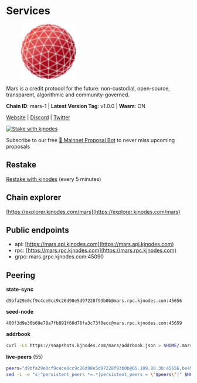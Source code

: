 # Services

<figure><img src="https://raw.githubusercontent.com/kj89/cosmos-images/main/logos/mars.png" width="150" alt=""><figcaption></figcaption></figure>

Mars is a credit protocol for the future: non-custodial,  open-source, transparent, algorithmic and community-governed.

**Chain ID**: mars-1 | **Latest Version Tag**: v1.0.0 | **Wasm**: ON

[Website](https://marsprotocol.io) | [Discord](https://discord.gg/marsprotocol) | [Twitter](https://twitter.com/mars_protocol)

[![Stake with kjnodes](https://i.ibb.co/cr44Q8j/button-stake-with-kjnodes.png)](https://restake.app/mars/marsvaloper1p9t4gr40rnpdwqacxgcqp7ffrfw908nu020g4n)

Subscribe to our free [🤖 Mainnet Proposal Bot](https://t.me/kjnodes_proposal_bot) to never miss upcoming proposals

## Restake

[Restake with kjnodes](https://restake.app/mars/marsvaloper1p9t4gr40rnpdwqacxgcqp7ffrfw908nu020g4n) (every 5 minutes)
## Chain explorer
[https://explorer.kjnodes.com/mars](https://explorer.kjnodes.com/mars)

## Public endpoints

* api: [https://mars.api.kjnodes.com](https://mars.api.kjnodes.com)
* rpc: [https://mars.rpc.kjnodes.com](https://mars.rpc.kjnodes.com)
* grpc: mars.grpc.kjnodes.com:45090

## Peering

**state-sync**

```text
d9bfa29e0cf9c4ce0cc9c26d98e5d97228f93b0b@mars.rpc.kjnodes.com:45656
```

**seed-node**

```text
400f3d9e30b69e78a7fb891f60d76fa3c73f0ecc@mars.rpc.kjnodes.com:45659
```

**addrbook**
```bash
curl -Ls https://snapshots.kjnodes.com/mars/addrbook.json > $HOME/.mars/config/addrbook.json
```

**live-peers** (55)
```bash
peers="d9bfa29e0cf9c4ce0cc9c26d98e5d97228f93b0b@65.109.88.38:45656,be494851610016cff8853796a99c3ad46d8d1b5b@65.108.76.242:36095,471518432477e31ea348af246c0b54095d41352c@169.155.47.57:26656,7583038c5f21ef6ddb60692469cfd80c97dd585d@88.218.224.126:26656,918041a30cfbf00e3bcff76faaceb3ccc3fe5032@162.19.89.8:18556,905157b5cc774bb0ebbc79c040bead1adf5df58b@131.153.203.225:26656,ef7c6b0f2ddfcef34a7f36681eaa8159be83b71f@178.128.28.236:26656,73be725377cc966d8da48f751085de4d1581b391@185.242.112.32:27651,7f4be5f7db9b920e965197b65974f0e1e64749e4@144.126.128.128:26656,d0dbb50a474888b8bed04bf8a23ac6b8bae443ee@5.79.79.80:18095,b88814bddfccd85289d7201bfd6fc6c4b3342ab2@178.162.165.193:36095,f983785fc56c1eda751233550e13380bebd6a2fe@65.108.46.248:56656,5ffee90e41903f6fba29dc75446d536a02d626fe@65.108.232.150:18095,be7d56127ef887d095b2f55f09be5fee1969d922@146.59.52.48:18095,a57468bf54407d75dee78b0cb6612805c4ac83e1@45.85.147.42:13656,59bb909c57664fafe88bf1b6924769c15a769ba4@65.108.125.236:3000,969af6a39a0f7e8a17b92d90888360ad92248626@65.108.132.107:2000,52f792239ee6098457ecf1ff7402cd0b2529cea1@178.62.12.19:26656,c0e6bf4193accabc14171ce163e704dcec5ea5df@51.91.215.170:36095,d933a425e567c28b4695acbbf0d6cfa6c68cf0c5@65.108.72.156:26656,84f821d36d45cc0cdaa4ff05297e888bb0d9de8f@85.237.193.111:26656,76969af1bccdd4dcc511741b171c3d4ccb837ba6@146.59.85.223:18556,d2a2c21754be65ad4a4f1de1f6163f681a6e8af8@192.99.44.79:18556,f6eddb5f6ef49a1a2007e586da4755b2b2081b3d@51.89.6.150:20656,38edf28452ebc41f661d91b6613563c864f4c72e@35.228.114.46:26656,6b16855f89284da99b5637b93dada66c00430a33@51.91.219.141:30003,8bdf870e0eece71e1a09a80f5995d6d5e830c763@65.109.106.169:26656,f301f4ba2c863573c093bcd9fa68f2b1060bcae3@142.44.240.156:26656,ebc272824924ea1a27ea3183dd0b9ba713494f83@185.16.39.158:27056,e61f11c5b03400d3a99c066f951ed0888a2b64af@65.108.238.103:18556,86baedb502883a67947c84f62f3b6b89fc630988@107.155.81.98:26656,1616af7456f519a0f2360adcad45d4bb9d39c92d@146.59.85.222:26656,530b1964bc17bca6457311f1c2d5a2f3d25b297a@51.81.155.97:18556,9cb92702727bc5f3d40154e625b9553a04f4d649@65.109.104.72:18556,88f8e4d74b70e18d4f3515d34701704086aa77e1@38.146.3.134:18556,6bdc1a9e0ee642b6559c41371d4fbb5c403857d7@34.223.131.56:26656,eff52a6fcf2634ce1d60c1a5d38809718e22c5d2@23.88.69.22:28766,04c687dea43de3f30df5672b30b061789a0cf8e8@144.202.72.17:26606,9c0c747a44919d645f74354fbe095337630b9eee@37.252.184.228:26656,e1b058e5cfa2b836ddaa496b10911da62dcf182e@65.21.136.170:55656,04bd5d9511f40dd4bec23cc261d7838d9f8326cf@213.32.24.201:26656,e37baa8dbea5676d4c7f0064c5fb5f0b45780c3a@51.81.107.95:18556,ca5a76c51bbbc57f839e6ed08953d3926eaa6e5b@34.107.88.136:26656,ec6ca9bf7efb2f9d23631c07fed4eb0f45c9758a@45.141.122.178:26656,141f6066694776b73ec6fc34356fe842ecf03898@46.38.243.16:45656,3e1d0c796a49b1315d95d336715fe0cad0470f40@195.189.96.106:42656,6cbdee8a3fd9dc83b8296275c96e5372dbc3b143@148.113.159.123:26656,c124ce0b508e8b9ed1c5b6957f362225659b5343@134.65.194.141:26656,d097c078d64748428a2bdecbd0d076599710a636@89.163.148.184:26656,9e7f28b8c0ac9d8d17bb17a390421d540a29eb3f@154.26.158.158:18556,d10e5704f3c8e9dd6ef42445e4b88bb57d0a8289@65.108.8.247:18556,6cceba286b498d4a1931f85e35ea0fa433373057@134.65.195.230:26656,436baf65a7e0e79c2c5453798ae72e71213ec502@18.216.221.25:26656,d8e92c3ca2daddef493d518b4e850af26ec4027b@199.85.208.186:26656,c46be592341987eae20ac681cb08d2abcc02ab9a@137.74.4.20:2000"
sed -i -e "s|^persistent_peers *=.*|persistent_peers = \"$peers\"|" $HOME/.mars/config/config.toml
```
